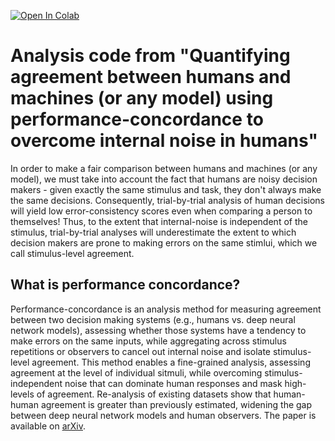 [![Open In Colab](https://colab.research.google.com/assets/colab-badge.svg)](https://colab.research.google.com/drive/?usp=sharing)

# Analysis code from "Quantifying agreement between humans and machines (or any model) using performance-concordance to overcome internal noise in humans"

In order to make a fair comparison between humans and machines (or any model), we must take into account the fact that humans are noisy decision makers - given exactly the same stimulus and task, they don't always make the same decisions. Consequently, trial-by-trial analysis of human decisions will yield low error-consistency scores even when comparing a person to themselves! Thus, to the extent that internal-noise is independent of the stimulus, trial-by-trial analyses will underestimate the extent to which decision makers are prone to making errors on the same stimlui, which we call stimulus-level agreement. 

## What is performance concordance?
Performance-concordance is an analysis method for measuring agreement between two decision making systems (e.g., humans vs. deep neural network models), assessing whether those systems have a tendency to make errors on the same inputs, while aggregating across stimulus repetitions or observers to cancel out internal noise and isolate stimulus-level agreement. This method enables a fine-grained analysis, assessing agreement at the level of individual sitmuli, while overcoming stimulus-independent noise that can dominate human responses and mask high-levels of agreement. Re-analysis of existing datasets show that human-human agreement is greater than previously estimated, widening the gap between deep neural network models and human observers. The paper is available on [arXiv]().


